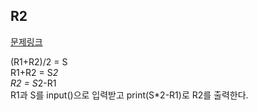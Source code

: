 ## R2
[문제링크](https://www.acmicpc.net/problem/3046)

(R1+R2)/2 = S <br>
R1+R2 = S*2 <br>
R2 = S*2-R1 <br>
R1과 S를 input()으로 입력받고 print(S*2-R1)로 R2를 출력한다.